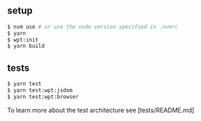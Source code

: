 ## setup

```bash
$ nvm use # or use the node version specified in .nvmrc
$ yarn
$ wpt:init
$ yarn build
```

## tests

```bash
$ yarn test
$ yarn test:wpt:jsdom
$ yarn test:wpt:browser
```

To learn more about the test architecture see [tests/README.md]
